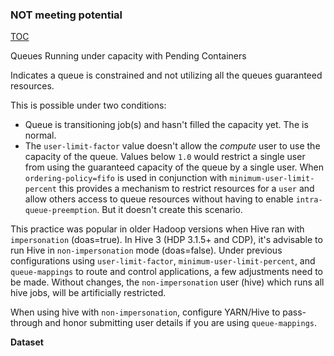 ### NOT meeting potential

[TOC](#table-of-contents)

Queues Running under capacity with Pending Containers

Indicates a queue is constrained and not utilizing all the queues guaranteed resources.

This is possible under two conditions:
- Queue is transitioning job(s) and hasn't filled the capacity yet.  The is normal. 
- The `user-limit-factor` value doesn't allow the _compute_ user to use the capacity of the queue.  Values below `1.0` would restrict a single user from using the guaranteed capacity of the queue by a single user. When `ordering-policy=fifo` is used in conjunction with `minimum-user-limit-percent` this provides a mechanism to restrict resources for a `user` and allow others access to queue resources without having to enable `intra-queue-preemption`.  But it doesn't create this scenario.

This practice was popular in older Hadoop versions when Hive ran with `impersonation` (doas=true).  In Hive 3 (HDP 3.1.5+ and CDP), it's advisable to run Hive in `non-impersonation` mode (doas=false).  Under previous configurations using `user-limit-factor`, `minimum-user-limit-percent`, and `queue-mappings` to route and control applications, a few adjustments need to be made.  Without changes, the `non-impersonation` user (hive) which runs all hive jobs, will be artificially restricted.

When using hive with `non-impersonation`, configure YARN/Hive to pass-through and honor submitting user details if you are using `queue-mappings`.



**Dataset**

